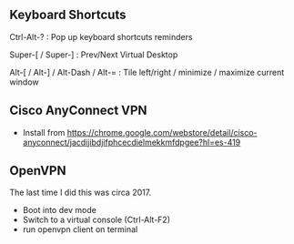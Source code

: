 <!-- njnmdoc: title="ChromeOS Notes"  -->

## Keyboard Shortcuts

Ctrl-Alt-?
: Pop up keyboard shortcuts reminders

Super-[ / Super-]
: Prev/Next Virtual Desktop

Alt-[ / Alt-] / Alt-Dash / Alt-=
: Tile left/right / minimize / maximize current window

## Cisco AnyConnect VPN

  * Install from https://chrome.google.com/webstore/detail/cisco-anyconnect/jacdijibdjifphcecdielmekkmfdpgee?hl=es-419

## OpenVPN

The last time I did this was circa 2017.

  * Boot into dev mode
  * Switch to a virtual console (Ctrl-Alt-F2)
  * run openvpn client on terminal
